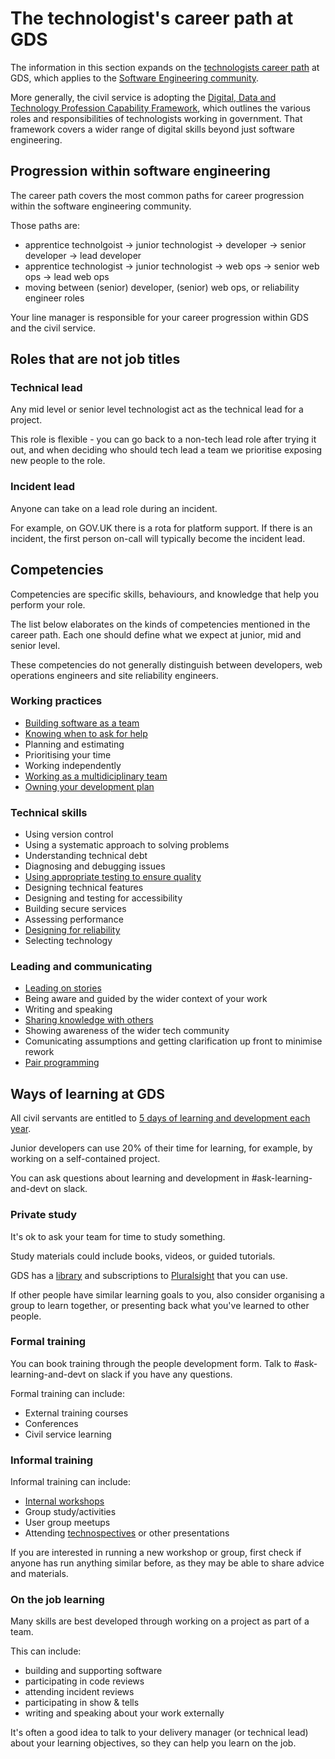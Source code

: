 
# The technologist's career path at GDS

The information in this section expands on the [technologists career path](https://docs.google.com/document/d/1_svjdchS8LIyKDF6-FAfVPSuvJmoIRgTQukuxl0XRfM/edit) at GDS, which applies to the [Software Engineering community](https://sites.google.com/a/digital.cabinet-office.gov.uk/gds/communities-of-practice/software-engineering-1).

More generally, the civil service is adopting the [Digital, Data and Technology Profession Capability Framework](https://www.gov.uk/government/collections/digital-data-and-technology-profession-capability-framework), which outlines the various roles and responsibilities of technologists working in government. That framework covers a wider range of digital skills beyond just software engineering.

## Progression within software engineering
The career path covers the most common paths for career progression within the software engineering community.

Those paths are:
- apprentice technolgoist -> junior technologist -> developer -> senior developer -> lead developer
- apprentice technologist -> junior technologist -> web ops -> senior web ops -> lead web ops
- moving between (senior) developer, (senior) web ops, or reliability engineer roles

Your line manager is responsible for your career progression within GDS and the civil service.

## Roles that are not job titles
### Technical lead
Any mid level or senior level technologist act as the technical lead for a project.

This role is flexible - you can go back to a non-tech lead role after trying it out, and when deciding who should tech lead a team we prioritise exposing new people to the role.

### Incident lead
Anyone can take on a lead role during an incident.

For example, on GOV.UK there is a rota for platform support. If there is an incident, the first person on-call will typically become the incident lead.

## Competencies
Competencies are specific skills, behaviours, and knowledge that help you perform your role.

The list below elaborates on the kinds of competencies mentioned in the career path. Each one should define what we expect at junior, mid and senior level.

These competencies do not generally distinguish between developers, web operations engineers and site reliability engineers.

### Working practices
- [Building software as a team](/career-path/competencies/building-software-as-a-team.md)
- [Knowing when to ask for help](/career-path/competencies/knowing-when-to-ask-for-help.md)
- Planning and estimating
- Prioritising your time
- Working independently
- [Working as a multidiciplinary team](/career-path/competencies/working-as-a-multi-disciplinary-team.md)
- [Owning your development plan](/career-path/competencies/owning-their-development-plan.md)

### Technical skills
- Using version control
- Using a systematic approach to solving problems
- Understanding technical debt
- Diagnosing and debugging issues
- [Using appropriate testing to ensure quality](/career-path/competencies/using-appropriate-testing-to-ensure-software-quality.md)
- Designing technical features
- Designing and testing for accessibility
- Building secure services
- Assessing performance
- [Designing for reliability](/career-path/competencies/designing-for-reliability.md)
- Selecting technology

### Leading and communicating
- [Leading on stories](/career-path/competencies/leading-on-stories.md)
- Being aware and guided by the wider context of your work
- Writing and speaking
- [Sharing knowledge with others](/career-path/competencies/sharing-knowledge-with-others.md)
- Showing awareness of the wider tech community
- Comunicating assumptions and getting clarification up front to minimise rework
- [Pair programming](/career-path/competencies/taking-the-lead-in-a-pair-situation.md)

## Ways of learning at GDS

All civil servants are entitled to [5 days of learning and development each year](https://www.gov.uk/guidance/training-and-development-opportunities-in-the-the-civil-service).

Junior developers can use 20% of their time for learning, for example, by working on a self-contained project.

You can ask questions about learning and development in #ask-learning-and-devt on slack.

### Private study
It's ok to ask your team for time to study something.

Study materials could include books, videos, or guided tutorials.

GDS has a [library](https://gds-library.cloudapps.digital) and subscriptions to [Pluralsight](https://www.pluralsight.com/) that you can use.

If other people have similar learning goals to you, also consider organising a group to learn together, or presenting back what you've learned to other people.

### Formal training
You can book training through the people development form. Talk to #ask-learning-and-devt on slack if you have any questions.

Formal training can include:

- External training courses
- Conferences
- Civil service learning

### Informal training
Informal training can include:

- [Internal workshops](https://gdstechnology.blog.gov.uk/2016/08/09/our-web-security-workshop-for-gds-developers/)
- Group study/activities
- User group meetups
- Attending [technospectives](https://trello.com/b/0T7BR3gT/technospectives) or other presentations

If you are interested in running a new workshop or group, first check if anyone has run anything similar before, as they may be able to share advice and materials.

### On the job learning

Many skills are best developed through working on a project as part of a team.

This can include:

- building and supporting software
- participating in code reviews
- attending incident reviews
- participating in show & tells
- writing and speaking about your work externally

It's often a good idea to talk to your delivery manager (or technical lead) about your learning objectives, so they can help you learn on the job.